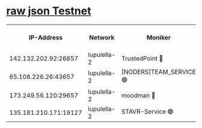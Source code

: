 [raw json Testnet](https://rpc-check.jaclalt.stavr.tech/jaclalt/rpc-jaclalt-result.json)
=

<table><tr><th>IP-Address</th><th>Network</th><th>Moniker</th><th>Latest Block Height</th><th>Earliest Block Height</th><th>Catching Up</th><th>Tx Index</th><th>Voting Power</th><th>Scan Time</th></tr><tr><td>142.132.202.92:26857</td><td>lupulella-2</td><td>TrustedPoint 🔴</td><td>6612604</td><td>6282001</td><td>False</td><td>off</td><td>5</td><td>2024-02-11T03:58:20.420653492UTC</td></tr><tr><td>65.108.226.26:43657</td><td>lupulella-2</td><td>[NODERS]TEAM_SERVICE 🟢</td><td>6612604</td><td>6282001</td><td>False</td><td>on</td><td>0</td><td>2024-02-11T03:58:20.802105715UTC</td></tr><tr><td>173.249.56.120:29657</td><td>lupulella-2</td><td>moodman 🔴</td><td>6612604</td><td>6512604</td><td>False</td><td>off</td><td>940134</td><td>2024-02-11T03:58:20.180458827UTC</td></tr><tr><td>135.181.210.171:19127</td><td>lupulella-2</td><td>STAVR-Service 🟢</td><td>6612602</td><td>6609001</td><td>False</td><td>on</td><td>0</td><td>2024-02-11T03:58:11.594618859UTC</td></tr></table>
